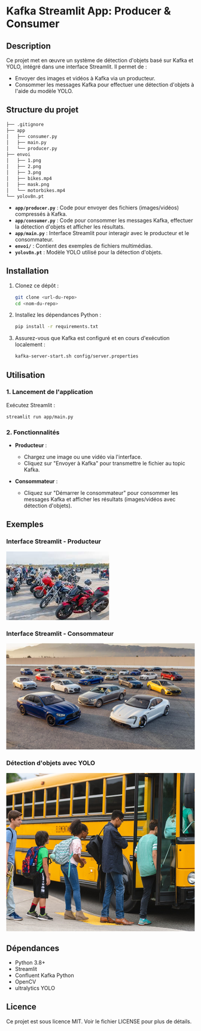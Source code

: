# Kafka Streamlit App: Producer & Consumer

## Description

Ce projet met en œuvre un système de détection d'objets basé sur Kafka et YOLO, intégré dans une interface Streamlit. Il permet de :

- Envoyer des images et vidéos à Kafka via un producteur.
- Consommer les messages Kafka pour effectuer une détection d'objets à l'aide du modèle YOLO.

## Structure du projet

```
├── .gitignore
├── app
│   ├── consumer.py
│   ├── main.py
│   └── producer.py
├── envoi
│   ├── 1.png
│   ├── 2.png
│   ├── 3.png
│   ├── bikes.mp4
│   ├── mask.png
│   └── motorbikes.mp4
└── yolov8n.pt
```

- **`app/producer.py`** : Code pour envoyer des fichiers (images/vidéos) compressés à Kafka.
- **`app/consumer.py`** : Code pour consommer les messages Kafka, effectuer la détection d'objets et afficher les résultats.
- **`app/main.py`** : Interface Streamlit pour interagir avec le producteur et le consommateur.
- **`envoi/`** : Contient des exemples de fichiers multimédias.
- **`yolov8n.pt`** : Modèle YOLO utilisé pour la détection d'objets.

## Installation

1. Clonez ce dépôt :

   ```bash
   git clone <url-du-repo>
   cd <nom-du-repo>
   ```
2. Installez les dépendances Python :

   ```bash
   pip install -r requirements.txt
   ```
3. Assurez-vous que Kafka est configuré et en cours d'exécution localement :

   ```bash
   kafka-server-start.sh config/server.properties
   ```

## Utilisation

### 1. Lancement de l'application

Exécutez Streamlit :

```bash
streamlit run app/main.py
```

### 2. Fonctionnalités

- **Producteur** :

  - Chargez une image ou une vidéo via l'interface.
  - Cliquez sur "Envoyer à Kafka" pour transmettre le fichier au topic Kafka.
- **Consommateur** :

  - Cliquez sur "Démarrer le consommateur" pour consommer les messages Kafka et afficher les résultats (images/vidéos avec détection d'objets).

## Exemples

### Interface Streamlit - Producteur

![Producer Example](envoi/1.png)

### Interface Streamlit - Consommateur

![Consumer Example](envoi/2.png)

### Détection d'objets avec YOLO

![YOLO Detection Example](envoi/3.png)

## Dépendances

- Python 3.8+
- Streamlit
- Confluent Kafka Python
- OpenCV
- ultralytics YOLO

## Licence

Ce projet est sous licence MIT. Voir le fichier LICENSE pour plus de détails.
